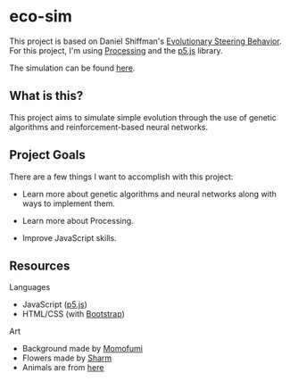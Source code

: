 # eco-sim
This project is based on Daniel Shiffman's [Evolutionary Steering Behavior](https://www.youtube.com/watch?v=flxOkx0yLrY). For this project, I'm using [Processing](https://processing.org/) and the [p5.js](https://p5js.org/) library.

The simulation can be found [here](https://katherinekolman.github.io/genetic-simulation/).

## What is this?

This project aims to simulate simple evolution through the use of genetic algorithms and reinforcement-based neural networks.


## Project Goals
There are a few things I want to accomplish with this project:

 * Learn more about genetic algorithms and neural networks along with ways to implement them.

 * Learn more about Processing.
 * Improve JavaScript skills.

## Resources
Languages
* JavaScript ([p5.js](https://p5js.org/))
* HTML/CSS (with [Bootstrap](https://getbootstrap.com/))

Art

* Background made by [Momofumi](https://momofumi.wordpress.com/)
* Flowers made by [Sharm](https://opengameart.org/content/lpc-flower-recolor)
* Animals are from [here](https://forums.rpgmakerweb.com/index.php?threads/grannys-lists-vx-ace-animal-sprites.30456/)
